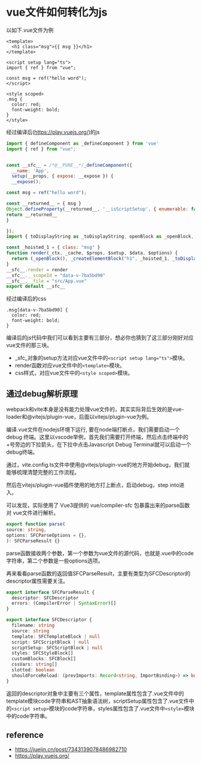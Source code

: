 # vue文件如何转化为js
以如下.vue文件为例
```vue
<template>
  <h1 class="msg">{{ msg }}</h1>
</template>

<script setup lang="ts">
import { ref } from "vue";

const msg = ref("hello word");
</script>

<style scoped>
.msg {
  color: red;
  font-weight: bold;
}
</style>
```
经过编译后(https://play.vuejs.org/)的js
```js
import { defineComponent as _defineComponent } from 'vue'
import { ref } from "vue";


const __sfc__ = /*@__PURE__*/_defineComponent({
  __name: 'App',
  setup(__props, { expose: __expose }) {
  __expose();

const msg = ref("hello word");

const __returned__ = { msg }
Object.defineProperty(__returned__, '__isScriptSetup', { enumerable: false, value: true })
return __returned__
}

});
import { toDisplayString as _toDisplayString, openBlock as _openBlock, createElementBlock as _createElementBlock } from "vue"

const _hoisted_1 = { class: "msg" }
function render(_ctx, _cache, $props, $setup, $data, $options) {
  return (_openBlock(), _createElementBlock("h1", _hoisted_1, _toDisplayString($setup.msg), 1 /* TEXT */))
}
__sfc__.render = render
__sfc__.__scopeId = "data-v-7ba5bd90"
__sfc__.__file = "src/App.vue"
export default __sfc__
```
经过编译后的css
```
.msg[data-v-7ba5bd90] {
  color: red;
  font-weight: bold;
}
```
编译后的js代码中我们可以看到主要有三部分，想必你也猜到了这三部分刚好对应vue文件的那三块。

- _sfc_对象的setup方法对应vue文件中的`<script setup lang="ts">`模块。
- render函数对应vue文件中的`<template>`模块。
- css样式，对应vue文件中的`<style scoped>`模块。


## 通过debug解析原理
webpack和vite本身是没有能力处理vue文件的，其实实际背后生效的是vue-loader和@vitejs/plugin-vue，后面以vitejs/plugin-vue为例。

编译.vue文件在nodejs环境下运行, 要在node端打断点，我们需要启动一个debug 终端。这里以vscode举例，首先我们需要打开终端，然后点击终端中的+号旁边的下拉箭头，在下拉中点击Javascript Debug Terminal就可以启动一个debug终端。

通过，vite.config.ts文件中使用@vitejs/plugin-vue的地方开始debug，我们就能够梳理清楚完整的工作流程。

然后在vitejs/plugin-vue插件使用的地方打上断点，启动debug，step into进入。

可以发现，实际使用了 Vue3提供的 vue/compiler-sfc 包暴露出来的parse函数对 vue文件进行解析。
```ts
export function parse(
source: string,
options: SFCParseOptions = {},
): SFCParseResult {}
```
parse函数接收两个参数，第一个参数为vue文件的源代码，也就是.vue中的code字符串，第二个参数是一些options选项。

再来看看parse函数的返回值SFCParseResult，主要有类型为SFCDescriptor的descriptor属性需要关注。
```ts
export interface SFCParseResult {
  descriptor: SFCDescriptor
  errors: (CompilerError | SyntaxError)[]
}

export interface SFCDescriptor {
  filename: string
  source: string
  template: SFCTemplateBlock | null
  script: SFCScriptBlock | null
  scriptSetup: SFCScriptBlock | null
  styles: SFCStyleBlock[]
  customBlocks: SFCBlock[]
  cssVars: string[]
  slotted: boolean
  shouldForceReload: (prevImports: Record<string, ImportBinding>) => boolean
}
```
返回的descriptor对象中主要有三个属性，template属性包含了.vue文件中的template模块code字符串和AST抽象语法树，scriptSetup属性包含了.vue文件中的`<script setup>`模块的code字符串，styles属性包含了.vue文件中`<style>`模块中的code字符串。


## reference
- https://juejin.cn/post/7343139078486982710
- https://play.vuejs.org/